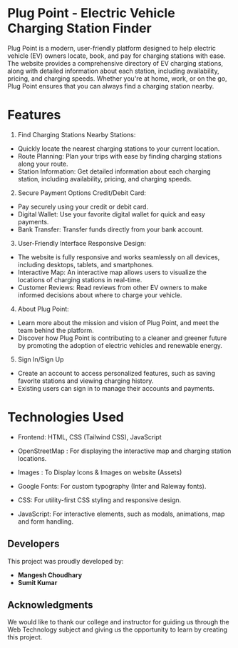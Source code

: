 # Plug Point - Electric Vehicle Charging Station Finder

Plug Point is a modern, user-friendly platform designed to help electric vehicle (EV) owners locate, book, and pay for charging stations with ease. The website provides a comprehensive directory of EV charging stations, along with detailed information about each station, including availability, pricing, and charging speeds. Whether you're at home, work, or on the go, Plug Point ensures that you can always find a charging station nearby.

# Features
1. Find Charging Stations Nearby Stations:
- Quickly locate the nearest charging stations to your current location.
- Route Planning: Plan your trips with ease by finding charging stations along your route.
- Station Information: Get detailed information about each charging station, including availability, pricing, and charging speeds.

2. Secure Payment Options Credit/Debit Card:
- Pay securely using your credit or debit card.
- Digital Wallet: Use your favorite digital wallet for quick and easy payments.
- Bank Transfer: Transfer funds directly from your bank account.

3. User-Friendly Interface Responsive Design:
- The website is fully responsive and works seamlessly on all devices, including desktops, tablets, and smartphones.
- Interactive Map: An interactive map allows users to visualize the locations of charging stations in real-time.
- Customer Reviews: Read reviews from other EV owners to make informed decisions about where to charge your vehicle.

4. About Plug Point:
- Learn more about the mission and vision of Plug Point, and meet the team behind the platform.
- Discover how Plug Point is contributing to a cleaner and greener future by promoting the adoption of electric vehicles and renewable energy.

5. Sign In/Sign Up
- Create an account to access personalized features, such as saving favorite stations and viewing charging history.
- Existing users can sign in to manage their accounts and payments.

# Technologies Used
- Frontend: HTML, CSS (Tailwind CSS), JavaScript

- OpenStreetMap : For displaying the interactive map and charging station locations.

- Images : To Display Icons & Images on website (Assets)

- Google Fonts: For custom typography (Inter and Raleway fonts).

- CSS: For utility-first CSS styling and responsive design.

- JavaScript: For interactive elements, such as modals, animations, map and form handling.

## Developers

This project was proudly developed by:

- **Mangesh Choudhary**
- **Sumit Kumar**

## Acknowledgments

We would like to thank our college and instructor for guiding us through the Web Technology subject and giving us the opportunity to learn by creating this project.
